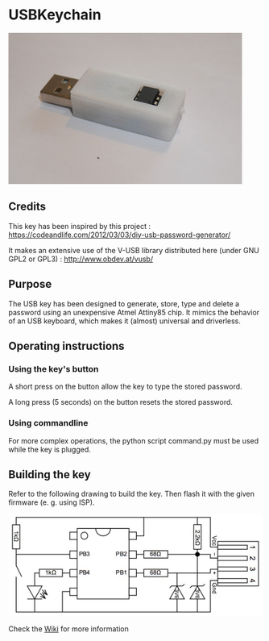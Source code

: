 # USBKeychain
<img src="Images/Exemple.jpg" height="300">

## Credits
This key has been inspired by this project : https://codeandlife.com/2012/03/03/diy-usb-password-generator/

It makes an extensive use of the V-USB library distributed here (under GNU GPL2 or GPL3) : http://www.obdev.at/vusb/ 

## Purpose
The USB key has been designed to generate, store, type and delete a password using an unexpensive Atmel Attiny85 chip. It mimics the behavior of an USB keyboard, which makes it (almost) universal and driverless.

## Operating instructions
### Using the key's button
A short press on the button allow the key to type the stored password.

A long press (5 seconds) on the button resets the stored password.

### Using commandline
For more complex operations, the python script command.py must be used while the key is plugged.

## Building the key
Refer to the following drawing to build the key. Then flash it with the given firmware (e. g. using ISP).

![Diagram](Images/Diagram.jpg)


Check the [Wiki](https://github.com/clsergent/USBKeychain/wiki) for more information
